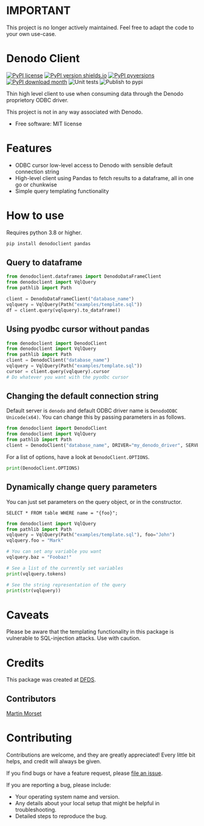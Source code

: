 # IMPORTANT

This project is no longer actively maintained. Feel free to adapt the code to your own use-case.

# Denodo Client

[![PyPI license](https://img.shields.io/pypi/l/denodoclient.svg)](https://pypi.python.org/pypi/denodoclient/)
[![PyPI version shields.io](https://img.shields.io/pypi/v/denodoclient.svg)](https://pypi.python.org/pypi/denodoclient/)
[![PyPI pyversions](https://img.shields.io/pypi/pyversions/denodoclient.svg)](https://pypi.python.org/pypi/denodoclient/)
[![PyPI download month](https://img.shields.io/pypi/dm/denodoclient.svg)](https://pypi.python.org/pypi/denodoclient/)
![Unit tests](https://github.com/dfds-data/denodoclient/actions/workflows/python-package.yml/badge.svg)
![Publish to pypi](https://github.com/dfds-data/denodoclient/actions/workflows/python-publish.yml/badge.svg)

Thin high level client to use when consuming data through the Denodo proprietory ODBC driver.

This project is not in any way associated with Denodo.

- Free software: MIT license

# Features

- ODBC cursor low-level access to Denodo with sensible default connection string
- High-level client using Pandas to fetch results to a dataframe, all in one go or chunkwise
- Simple query templating functionality

# How to use

Requires python 3.8 or higher.

```bash
pip install denodoclient pandas
```

## Query to dataframe

```python
from denodoclient.dataframes import DenodoDataFrameClient
from denodoclient import VqlQuery
from pathlib import Path

client = DenodoDataFrameClient("database_name")
vqlquery = VqlQuery(Path("examples/template.sql"))
df = client.query(vqlquery).to_dataframe()
```

## Using pyodbc cursor without pandas

```python
from denodoclient import DenodoClient
from denodoclient import VqlQuery
from pathlib import Path
client = DenodoClient("database_name")
vqlquery = VqlQuery(Path("examples/template.sql"))
cursor = client.query(vqlquery).cursor
# Do whatever you want with the pyodbc cursor
```

## Changing the default connection string

Default server is `denodo` and default ODBC driver name is `DenodoODBC Unicode(x64)`. You can change
this by passing parameters in as follows.

```python
from denodoclient import DenodoClient
from denodoclient import VqlQuery
from pathlib import Path
client = DenodoClient("database_name", DRIVER="my_denodo_driver", SERVER="denodo-uat")
```

For a list of options, have a look at `DenodoClient.OPTIONS`.

```python
print(DenodoClient.OPTIONS)
```

## Dynamically change query parameters

You can just set parameters on the query object, or in the constructor.

```
SELECT * FROM table WHERE name = "{foo}";
```

```python
from denodoclient import VqlQuery
from pathlib import Path
vqlquery = VqlQuery(Path("examples/template.sql"), foo="John")
vqlquery.foo = "Mark"

# You can set any variable you want
vqlquery.baz = "Foobaz!"

# See a list of the currently set variables
print(vqlquery.tokens)

# See the string representation of the query
print(str(vqlquery))
```

# Caveats

Please be aware that the templating functionality in this package is vulnerable to SQL-injection
attacks. Use with caution.

# Credits

This package was created at [DFDS](https://www.dfds.com/).

## Contributors

[Martin Morset](https://github.com/dingobar/)

# Contributing

Contributions are welcome, and they are greatly appreciated! Every little bit helps, and credit will
always be given.

If you find bugs or have a feature request, please
[file an issue](https://github.com/dfds-data/denodoclient/issues).

If you are reporting a bug, please include:

- Your operating system name and version.
- Any details about your local setup that might be helpful in troubleshooting.
- Detailed steps to reproduce the bug.
